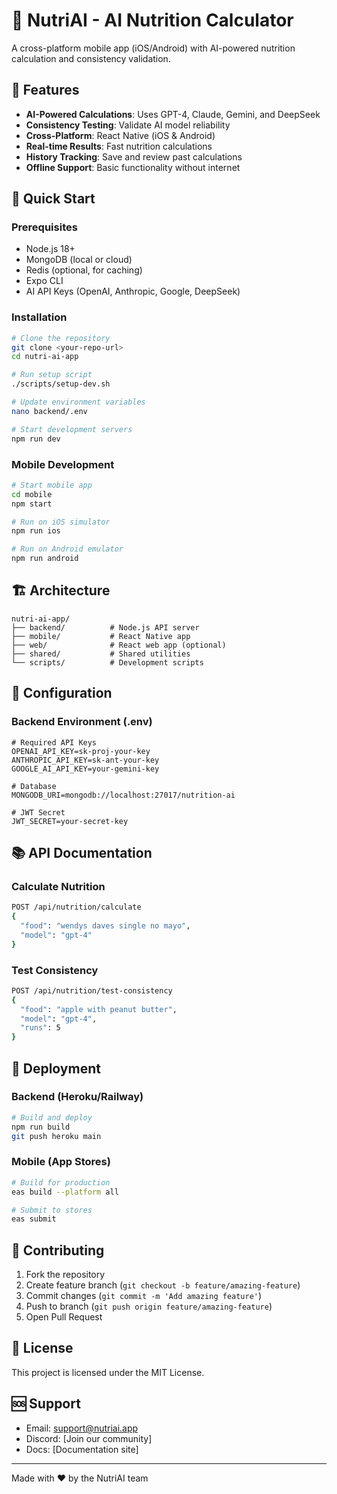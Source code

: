 # 🍎 NutriAI - AI Nutrition Calculator

A cross-platform mobile app (iOS/Android) with AI-powered nutrition calculation and consistency validation.

## 🚀 Features

- **AI-Powered Calculations**: Uses GPT-4, Claude, Gemini, and DeepSeek
- **Consistency Testing**: Validate AI model reliability
- **Cross-Platform**: React Native (iOS & Android)
- **Real-time Results**: Fast nutrition calculations
- **History Tracking**: Save and review past calculations
- **Offline Support**: Basic functionality without internet

## 📱 Quick Start

### Prerequisites
- Node.js 18+
- MongoDB (local or cloud)
- Redis (optional, for caching)
- Expo CLI
- AI API Keys (OpenAI, Anthropic, Google, DeepSeek)

### Installation

```bash
# Clone the repository
git clone <your-repo-url>
cd nutri-ai-app

# Run setup script
./scripts/setup-dev.sh

# Update environment variables
nano backend/.env

# Start development servers
npm run dev
```

### Mobile Development

```bash
# Start mobile app
cd mobile
npm start

# Run on iOS simulator
npm run ios

# Run on Android emulator
npm run android
```

## 🏗️ Architecture

```
nutri-ai-app/
├── backend/          # Node.js API server
├── mobile/           # React Native app
├── web/              # React web app (optional)
├── shared/           # Shared utilities
└── scripts/          # Development scripts
```

## 🔧 Configuration

### Backend Environment (.env)

```env
# Required API Keys
OPENAI_API_KEY=sk-proj-your-key
ANTHROPIC_API_KEY=sk-ant-your-key
GOOGLE_AI_API_KEY=your-gemini-key

# Database
MONGODB_URI=mongodb://localhost:27017/nutrition-ai

# JWT Secret
JWT_SECRET=your-secret-key
```

## 📚 API Documentation

### Calculate Nutrition
```bash
POST /api/nutrition/calculate
{
  "food": "wendys daves single no mayo",
  "model": "gpt-4"
}
```

### Test Consistency
```bash
POST /api/nutrition/test-consistency
{
  "food": "apple with peanut butter",
  "model": "gpt-4",
  "runs": 5
}
```

## 🚀 Deployment

### Backend (Heroku/Railway)
```bash
# Build and deploy
npm run build
git push heroku main
```

### Mobile (App Stores)
```bash
# Build for production
eas build --platform all

# Submit to stores
eas submit
```

## 🤝 Contributing

1. Fork the repository
2. Create feature branch (`git checkout -b feature/amazing-feature`)
3. Commit changes (`git commit -m 'Add amazing feature'`)
4. Push to branch (`git push origin feature/amazing-feature`)
5. Open Pull Request

## 📄 License

This project is licensed under the MIT License.

## 🆘 Support

- Email: support@nutriai.app
- Discord: [Join our community]
- Docs: [Documentation site]

---

Made with ❤️ by the NutriAI team
